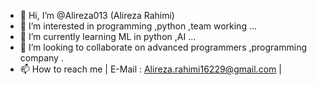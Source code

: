- 👋 Hi, I’m @Alireza013 (Alireza Rahimi)
- 👀 I’m interested in programming ,python ,team working ...
- 🌱 I’m currently learning ML in python ,AI ...
- 💞️ I’m looking to collaborate on advanced programmers ,programming company .
- 📫 How to reach me | E-Mail : Alireza.rahimi16229@gmail.com |

<!---
Alireza013/Alireza013 is a ✨ special ✨ repository because its `README.md` (this file) appears on your GitHub profile.
You can click the Preview link to take a look at your changes.
--->
